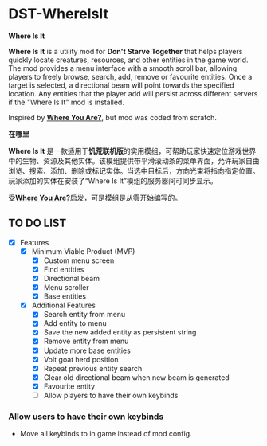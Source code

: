 # DST-WhereIsIt

**Where Is It**

**Where Is It** is a utility mod for **Don't Starve Together** that helps players quickly locate creatures, resources, and other entities in the game world. The mod provides a menu interface with a smooth scroll bar, allowing players to freely browse, search, add, remove or favourite entities. Once a target is selected, a directional beam will point towards the specified location. Any entities that the player add will persist across different servers if the "Where Is It" mod is installed.

Inspired by [**Where You Are?**](https://steamcommunity.com/sharedfiles/filedetails/?id=2823963520&searchtext=Where+you+are), but mod was coded from scratch.

**在哪里**

**Where Is It** 是一款适用于**饥荒联机版**的实用模组，可帮助玩家快速定位游戏世界中的生物、资源及其他实体。该模组提供带平滑滚动条的菜单界面，允许玩家自由浏览、搜索、添加、删除或标记实体。当选中目标后，方向光束将指向指定位置。玩家添加的实体在安装了“Where Is It”模组的服务器间可同步显示。

受[**Where You Are?**](https://steamcommunity.com/sharedfiles/filedetails/?id=2823963520&searchtext=Where+you+are)启发，可是模组是从零开始编写的。

## TO DO LIST
- [x] Features
    - [x] Minimum Viable Product (MVP)
        - [x] Custom menu screen
        - [x] Find entities 
        - [x] Directional beam
        - [x] Menu scroller
        - [x] Base entities
    - [x] Additional Features
        - [x] Search entity from menu
        - [x] Add entity to menu
        - [x] Save the new added entity as persistent string
        - [x] Remove entity from menu
        - [x] Update more base entities
        - [x] Volt goat herd position
        - [x] Repeat previous entity search
        - [x] Clear old directional beam when new beam is generated
        - [x] Favourite entity
        - [ ] Allow players to have their own keybinds

### Allow users to have their own keybinds

- Move all keybinds to in game instead of mod config.

    